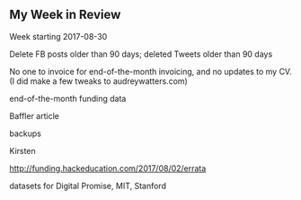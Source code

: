## My Week in Review

Week starting 2017-08-30

Delete FB posts older than 90 days; deleted Tweets older than 90 days

No one to invoice for end-of-the-month invoicing, and no updates to my CV. (I did make a few tweaks to audreywatters.com)

end-of-the-month funding data

Baffler article

backups

Kirsten

http://funding.hackeducation.com/2017/08/02/errata

datasets for Digital Promise, MIT, Stanford
